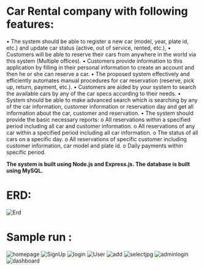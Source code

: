 # Car Rental company with following features:
• The system should be able to register a new car (model, year, plate id, etc.) and update 
car status (active, out of service, rented, etc.),
• Customers will be able to reserve their cars from anywhere in the world via this system 
(Multiple offices).
• Customers provide information to this application by filling in their personal
information to create an account and then he or she can reserve a car.
• The proposed system effectively and efficiently automates manual procedures for car
reservation (reserve, pick up, return, payment, etc.).
• Customers are aided by your system to search the available cars by any of the car
specs according to their needs.
• System should be able to make advanced search which is searching by any of the car 
information, customer information or reservation day and get all information about
the car, customer and reservation.
• The system should provide the basic necessary reports:
o All reservations within a specified period including all car and customer
information.
o All reservations of any car within a specified period including all car 
information.
o The status of all cars on a specific day.
o All reservations of specific customer including customer information, car 
model and plate id.
o Daily payments within specific period.

**The system is built using Node.js and Express.js. The database is built using MySQL.**
# ERD:
![Erd](https://github.com/AyaSalah1062/Car_Rental_System/assets/141213088/cb5bf05c-bdd5-44fb-b65b-90e1f64abb00)

# Sample run :
![homepage](https://github.com/AyaSalah1062/Car_Rental_System/assets/141213088/774ad250-1e85-45a0-86d0-a4793698b44e)
![SignUp](https://github.com/AyaSalah1062/Car_Rental_System/assets/141213088/dcc8ece5-9b13-4b2c-be1f-3cf52bfcbf6b)
![login](https://github.com/AyaSalah1062/Car_Rental_System/assets/141213088/b9c7e1d3-66bb-4825-88d8-f0d5200b8ab3)
![User](https://github.com/AyaSalah1062/Car_Rental_System/assets/141213088/dd8c68fc-a989-4153-8478-64bb0110df55)
![add](https://github.com/AyaSalah1062/Car_Rental_System/assets/141213088/15aa8b29-ddb7-483d-b518-54dbf7f46824)
![selectjpg](https://github.com/AyaSalah1062/Car_Rental_System/assets/141213088/474208e1-ee43-4ebd-b7fc-d5098d30ee44)
![adminlogin](https://github.com/AyaSalah1062/Car_Rental_System/assets/141213088/4daf2680-416e-45de-a5c9-fd97b26fe63a)
![dashboard](https://github.com/AyaSalah1062/Car_Rental_System/assets/141213088/8444c30b-3bae-48bb-9ee5-8cc4a020e786)



